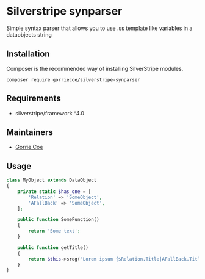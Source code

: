 # Silverstripe synparser
Simple syntax parser that allows you to use .ss template like variables in a dataobjects string

## Installation
Composer is the recommended way of installing SilverStripe modules.
```
composer require gorriecoe/silverstripe-synparser
```

## Requirements

- silverstripe/framework ^4.0

## Maintainers

- [Gorrie Coe](https://github.com/gorriecoe)

## Usage

```php
class MyObject extends DataObject
{
    private static $has_one = [
        'Relation' => 'SomeObject',
        'AFallBack' => 'SomeObject',
    ];

    public function SomeFunction()
    {
        return 'Some text';
    }

    public function getTitle()
    {
        return $this->sreg('Lorem ipsum {$Relation.Title|AFallBack.Title|Fall back text} {$SomeFunction}');
    }
}

```
